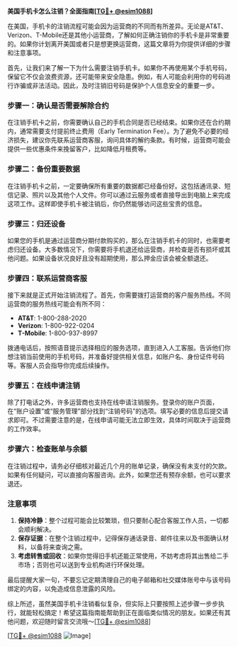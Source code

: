 **美国手机卡怎么注销？全面指南[[TG💪+ @esim1088](https://t.me/s/esim1088)]**

在美国，手机卡的注销流程可能会因为运营商的不同而有所差异。无论是AT&T、Verizon、T-Mobile还是其他小运营商，了解如何正确注销你的手机卡是非常重要的。如果你计划离开美国或者只是想更换运营商，这篇文章将为你提供详细的步骤和注意事项。

首先，让我们来了解一下为什么需要注销手机卡。如果你不再使用某个手机号码，保留它不仅会浪费资源，还可能带来安全隐患。例如，有人可能会利用你的号码进行诈骗或非法活动。因此，及时注销旧号码是保护个人信息安全的重要一步。

### 步骤一：确认是否需要解除合约

在注销手机卡之前，你需要确认自己的手机合同是否已经结束。如果你还在合约期内，通常需要支付提前终止费用（Early Termination Fee）。为了避免不必要的经济损失，建议你先联系运营商客服，询问具体的解约条款。有时候，运营商可能会提供一些优惠条件来挽留客户，比如降低月租费等。

### 步骤二：备份重要数据

在注销手机卡之前，一定要确保所有重要的数据都已经备份好。这包括通讯录、短信记录、照片以及其他个人文件。你可以通过云服务或者直接导出到电脑上来完成这项工作。这样即使手机卡被注销后，你仍然能够访问这些宝贵的信息。

### 步骤三：归还设备

如果您的手机是通过运营商分期付款购买的，那么在注销手机卡的同时，也需要考虑归还设备。大多数情况下，你需要将手机退还给运营商，并检查是否有损坏或其他问题。如果设备状况良好且没有超期使用，那么押金应该会被全额退还。

### 步骤四：联系运营商客服

接下来就是正式开始注销流程了。首先，你需要拨打运营商的客户服务热线。不同运营商的服务热线可能会有所不同：

- **AT&T**: 1-800-288-2020  
- **Verizon**: 1-800-922-0204  
- **T-Mobile**: 1-800-937-8997  

拨通电话后，按照语音提示选择相应的服务选项，直到进入人工客服。告诉他们你想注销当前使用的手机号码，并准备好提供相关信息，如账户名、身份证件号码等。客服人员会指导你完成后续操作。

### 步骤五：在线申请注销

除了打电话之外，许多运营商也支持在线申请注销服务。登录你的账户页面，在“账户设置”或“服务管理”部分找到“注销号码”的选项。填写必要的信息后提交请求即可。不过需要注意的是，在线申请可能无法立即生效，具体时间取决于运营商的工作效率。

### 步骤六：检查账单与余额

在注销过程中，请务必仔细核对最近几个月的账单记录，确保没有未支付的欠款。如果有任何疑问，可以直接向客服咨询。此外，如果您还有预存余额，也可以要求退还。

### 注意事项

1. **保持冷静**：整个过程可能会比较繁琐，但只要耐心配合客服工作人员，一切都会顺利解决。
2. **保存证据**：在整个注销过程中，记得保存通话录音、邮件往来以及书面确认材料，以备将来查询之需。
3. **考虑转售或回收**：如果你觉得旧手机还能正常使用，不妨考虑将其出售给二手市场；否则也可以送到专业机构进行环保处理。

最后提醒大家一句，不要忘记定期清理自己的电子邮箱和社交媒体账号中与该号码绑定的内容，以免造成信息泄露的风险。

综上所述，虽然美国手机卡注销看似复杂，但实际上只要按照上述步骤一步步执行，就能轻松搞定！希望这篇指南能帮助到正在面临类似情况的朋友。如果还有其他问题，欢迎随时留言交流哦～[[TG💪+ @esim1088](https://t.me/s/esim1088)]

[[TG💪+ @esim1088](https://t.me/s/esim1088) ![Image](https://i.postimg.cc/4NQfJmqS/Snipaste-2025-05-13-00-14-12.png)]